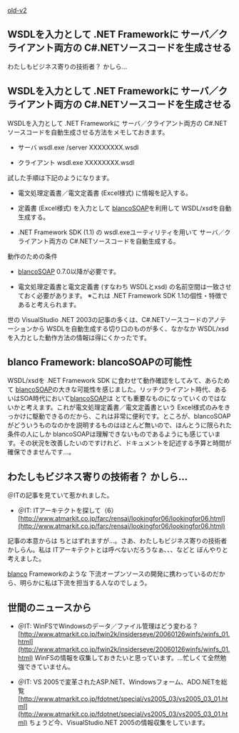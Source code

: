 [old-v2](ig060126-orig.html)

## WSDLを入力として .NET Frameworkに サーバ／クライアント両方の C#.NETソースコードを生成させる

わたしもビジネス寄りの技術者？ かしら…


## WSDLを入力として .NET Frameworkに サーバ／クライアント両方の C#.NETソースコードを生成させる

WSDLを入力として .NET Frameworkに サーバ／クライアント両方の C#.NET ソースコードを自動生成させる方法をメモしておきます。

* サーバ
  wsdl.exe /server XXXXXXXX.wsdl
  
* クライアント
  wsdl.exe XXXXXXXX.wsdl

試した手順は下記のようになります。

* 電文処理定義書／電文定義書 (Excel様式) に情報を記入する。
  
* 定義書 (Excel様式) を入力として [blancoSOAP](https://www.igapyon.jp/blanco/blancosoap.html)を利用して WSDL/xsdを自動生成する。
  
* .NET Framework SDK (1.1) の wsdl.exeユーティリティを用いて サーバ／クライアント両方の C#.NETソースコードを自動生成する。

動作のための条件

* [blancoSOAP](https://www.igapyon.jp/blanco/blancosoap.html) 0.7.0以降が必要です。
  
* 電文処理定義書と電文定義書 (すなわち WSDLとxsd) の名前空間は一致させておく必要があります。
  ※これは .NET Framework SDK 1.1の個性・特徴であると考えられます。

世の VisualStudio .NET 2003の記事の多くは、C#.NETソースコードのアノテーションから WSDLを自動生成する切り口のものが多く、なかなか
WSDL/xsdを入力とした動作方法の情報は得にくかったです。

## blanco Framework: blancoSOAPの可能性

WSDL/xsdを .NET Framework SDK に食わせて動作確認をしてみて、あらためて [blancoSOAP](https://www.igapyon.jp/blanco/blancosoap.html)の大きな可能性を感じました。リッチクライアント時代、あるいはSOA時代において[blancoSOAP](https://www.igapyon.jp/blanco/blancosoap.html)は とても重要なものになっていくのではないかと考えます。これが電文処理定義書／電文定義書という
Excel様式のみをきっかけに駆動できるのだから、これは非常に便利です。ところが、blancoSOAPがどういうものなのかを説明するものはほとんど無いので、ほんとうに限られた条件の人にしか blancoSOAPは理解できないものであるようにも感じています。その状況を改善したいのですけれど、ドキュメントを記述する予算と時間が確保できませんです…。

## わたしもビジネス寄りの技術者？ かしら…

＠ITの記事を見ていて惹かれました。

* ＠IT: ITアーキテクトを探して（6）
  [http://www.atmarkit.co.jp/farc/rensai/lookingfor06/lookingfor06.html](http://www.atmarkit.co.jp/farc/rensai/lookingfor06/lookingfor06.html)

記事の本意からは ちとはずれますが…。さあ、わたしもビジネス寄りの技術者かしらん。私は ITアーキテクトとは呼べないだろうなぁ、、、などと ぼんやりと考えました。

[blanco](https://www.igapyon.jp/blanco/blanco.ja.html) Frameworkのような 下流オープンソースの開発に携わっているのだから、明らかに私は下流を担当する人なのでしょう。

## 世間のニュースから

* ＠IT: WinFSでWindowsのデータ／ファイル管理はどう変わる？
  [http://www.atmarkit.co.jp/fwin2k/insiderseye/20060126winfs/winfs_01.html](http://www.atmarkit.co.jp/fwin2k/insiderseye/20060126winfs/winfs_01.html)
  WinFSの情報を収集しておきたいと思っています。…忙しくて全然勉強できていません。
  
* ＠IT: VS 2005で変革されたASP.NET、Windowsフォーム、ADO.NETを総覧
  [http://www.atmarkit.co.jp/fdotnet/special/vs2005_03/vs2005_03_01.html](http://www.atmarkit.co.jp/fdotnet/special/vs2005_03/vs2005_03_01.html)
  ちょうど今、VisualStudio.NET 2005の情報収集をしています。